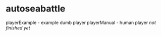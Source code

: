 # autoseabattle

playerExample - example dumb player
playerManual - human player *not finished yet*
